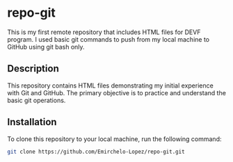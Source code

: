 # repo-git

This is my first remote repository that includes HTML files for DEVF program. I used basic git commands to push from my local machine to GitHub using git bash only.

## Description

This repository contains HTML files demonstrating my initial experience with Git and GitHub. The primary objective is to practice and understand the basic git operations.

## Installation

To clone this repository to your local machine, run the following command:
```bash
git clone https://github.com/Emirchelo-Lopez/repo-git.git
